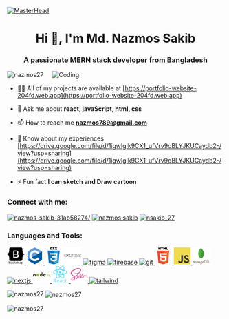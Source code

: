 [![MasterHead](https://media.licdn.com/dms/image/D5616AQGVUDkyt_ZPzg/profile-displaybackgroundimage-shrink_200_800/0/1670242735358?e=2147483647&v=beta&t=NlenxmhjB-1JZtA5rQx33vrUhgC-P4xUYFhZA2UkD5g)](https://portfolio-website-204fd.web.app)
<h1 align="center">Hi 👋, I'm Md. Nazmos Sakib</h1>
<h3 align="center">A passionate MERN stack developer from Bangladesh</h3>
<img align="right" alt="Coding" width="400" src="https://media.tenor.com/zzntm2_9B3gAAAAC/hacker.gif"/>

<p align="left"> <img src="https://komarev.com/ghpvc/?username=nazmos27&label=Profile%20views&color=0e75b6&style=flat" alt="nazmos27" /> </p>

- 👨‍💻 All of my projects are available at [https://portfolio-website-204fd.web.app](https://portfolio-website-204fd.web.app)

- 💬 Ask me about **react, javaScript, html, css**

- 📫 How to reach me **nazmos789@gmail.com**

- 📄 Know about my experiences [https://drive.google.com/file/d/1igwlgIk9CX1_ufVrv9oBLYJKUCaydb2-/view?usp=sharing](https://drive.google.com/file/d/1igwlgIk9CX1_ufVrv9oBLYJKUCaydb2-/view?usp=sharing)

- ⚡ Fun fact **I can sketch and Draw cartoon**

<h3 align="left">Connect with me:</h3>
<p align="left">
<a href="https://linkedin.com/in/nazmos-sakib-31ab58274/" target="blank"><img align="center" src="https://raw.githubusercontent.com/rahuldkjain/github-profile-readme-generator/master/src/images/icons/Social/linked-in-alt.svg" alt="nazmos-sakib-31ab58274/" height="30" width="40" /></a>
<a href="https://fb.com/nazmos sakib" target="blank"><img align="center" src="https://raw.githubusercontent.com/rahuldkjain/github-profile-readme-generator/master/src/images/icons/Social/facebook.svg" alt="nazmos sakib" height="30" width="40" /></a>
<a href="https://codeforces.com/profile/nsakib_27" target="blank"><img align="center" src="https://raw.githubusercontent.com/rahuldkjain/github-profile-readme-generator/master/src/images/icons/Social/codeforces.svg" alt="nsakib_27" height="30" width="40" /></a>
</p>

<h3 align="left">Languages and Tools:</h3>
<p align="left"> <a href="https://getbootstrap.com" target="_blank" rel="noreferrer"> <img src="https://raw.githubusercontent.com/devicons/devicon/master/icons/bootstrap/bootstrap-plain-wordmark.svg" alt="bootstrap" width="40" height="40"/> </a> <a href="https://www.cprogramming.com/" target="_blank" rel="noreferrer"> <img src="https://raw.githubusercontent.com/devicons/devicon/master/icons/c/c-original.svg" alt="c" width="40" height="40"/> </a> <a href="https://www.w3schools.com/css/" target="_blank" rel="noreferrer"> <img src="https://raw.githubusercontent.com/devicons/devicon/master/icons/css3/css3-original-wordmark.svg" alt="css3" width="40" height="40"/> </a> <a href="https://expressjs.com" target="_blank" rel="noreferrer"> <img src="https://raw.githubusercontent.com/devicons/devicon/master/icons/express/express-original-wordmark.svg" alt="express" width="40" height="40"/> </a> <a href="https://www.figma.com/" target="_blank" rel="noreferrer"> <img src="https://www.vectorlogo.zone/logos/figma/figma-icon.svg" alt="figma" width="40" height="40"/> </a> <a href="https://firebase.google.com/" target="_blank" rel="noreferrer"> <img src="https://www.vectorlogo.zone/logos/firebase/firebase-icon.svg" alt="firebase" width="40" height="40"/> </a> <a href="https://git-scm.com/" target="_blank" rel="noreferrer"> <img src="https://www.vectorlogo.zone/logos/git-scm/git-scm-icon.svg" alt="git" width="40" height="40"/> </a> <a href="https://www.w3.org/html/" target="_blank" rel="noreferrer"> <img src="https://raw.githubusercontent.com/devicons/devicon/master/icons/html5/html5-original-wordmark.svg" alt="html5" width="40" height="40"/> </a> <a href="https://developer.mozilla.org/en-US/docs/Web/JavaScript" target="_blank" rel="noreferrer"> <img src="https://raw.githubusercontent.com/devicons/devicon/master/icons/javascript/javascript-original.svg" alt="javascript" width="40" height="40"/> </a> <a href="https://www.mongodb.com/" target="_blank" rel="noreferrer"> <img src="https://raw.githubusercontent.com/devicons/devicon/master/icons/mongodb/mongodb-original-wordmark.svg" alt="mongodb" width="40" height="40"/> </a> <a href="https://nextjs.org/" target="_blank" rel="noreferrer"> <img src="https://cdn.worldvectorlogo.com/logos/nextjs-2.svg" alt="nextjs" width="40" height="40"/> </a> <a href="https://nodejs.org" target="_blank" rel="noreferrer"> <img src="https://raw.githubusercontent.com/devicons/devicon/master/icons/nodejs/nodejs-original-wordmark.svg" alt="nodejs" width="40" height="40"/> </a> <a href="https://reactjs.org/" target="_blank" rel="noreferrer"> <img src="https://raw.githubusercontent.com/devicons/devicon/master/icons/react/react-original-wordmark.svg" alt="react" width="40" height="40"/> </a> <a href="https://sass-lang.com" target="_blank" rel="noreferrer"> <img src="https://raw.githubusercontent.com/devicons/devicon/master/icons/sass/sass-original.svg" alt="sass" width="40" height="40"/> </a> <a href="https://tailwindcss.com/" target="_blank" rel="noreferrer"> <img src="https://www.vectorlogo.zone/logos/tailwindcss/tailwindcss-icon.svg" alt="tailwind" width="40" height="40"/> </a> </p>

<p><img align="left" src="https://github-readme-stats.vercel.app/api/top-langs?username=nazmos27&show_icons=true&locale=en&layout=compact" alt="nazmos27" /></p>

<p>&nbsp;<img align="center" src="https://github-readme-stats.vercel.app/api?username=nazmos27&show_icons=true&locale=en" alt="nazmos27" /></p>

<p><img align="center" src="https://github-readme-streak-stats.herokuapp.com/?user=nazmos27&" alt="nazmos27" /></p>
